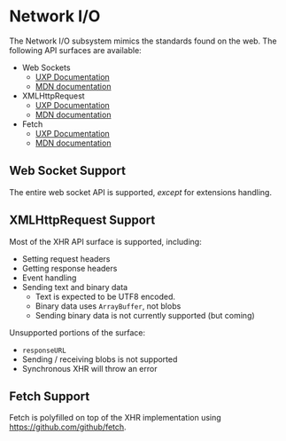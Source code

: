 # Network I/O

The Network I/O subsystem mimics the standards found on the web. The following API surfaces are available:

* Web Sockets
    * [UXP Documentation](./class/WebSocket.md)
    * [MDN documentation](https://developer.mozilla.org/en-US/docs/Web/API/WebSockets_API)
* XMLHttpRequest
    * [UXP Documentation](./class/XMLHttpRequest.md)
    * [MDN documentation](https://developer.mozilla.org/en-US/docs/Web/API/XMLHttpRequest)
* Fetch
    * [UXP Documentation](./function/fetch.md)
    * [MDN documentation](https://developer.mozilla.org/en-US/docs/Web/API/Fetch_API)

## Web Socket Support

The entire web socket API is supported, _except_ for extensions handling.

## XMLHttpRequest Support

Most of the XHR API surface is supported, including:

* Setting request headers
* Getting response headers
* Event handling
* Sending text and binary data
    * Text is expected to be UTF8 encoded.
    * Binary data uses `ArrayBuffer`, not blobs
    * Sending binary data is not currently supported (but coming)

Unsupported portions of the surface:

* `responseURL`
* Sending / receiving blobs is not supported
* Synchronous XHR will throw an error


## Fetch Support

Fetch is polyfilled on top of the XHR implementation using https://github.com/github/fetch.